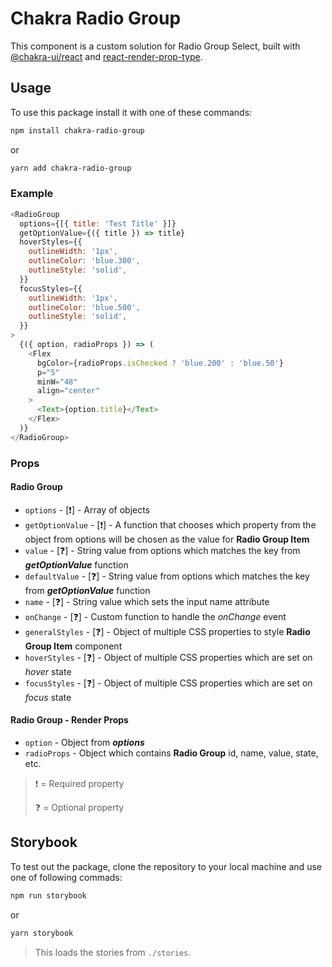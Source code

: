 # Chakra Radio Group

This component is a custom solution for Radio Group Select, built with [@chakra-ui/react](https://www.npmjs.com/package/@chakra-ui/react) and [react-render-prop-type](https://www.npmjs.com/package/react-render-prop-type).

## Usage

To use this package install it with one of these commands:

```bash
npm install chakra-radio-group
```

or

```bash
yarn add chakra-radio-group
```

### Example

```js
<RadioGroup
  options={[{ title: 'Test Title' }]}
  getOptionValue={({ title }) => title}
  hoverStyles={{
    outlineWidth: '1px',
    outlineColor: 'blue.300',
    outlineStyle: 'solid',
  }}
  focusStyles={{
    outlineWidth: '1px',
    outlineColor: 'blue.500',
    outlineStyle: 'solid',
  }}
>
  {({ option, radioProps }) => (
    <Flex
      bgColor={radioProps.isChecked ? 'blue.200' : 'blue.50'}
      p="5"
      minW="48"
      align="center"
    >
      <Text>{option.title}</Text>
    </Flex>
  )}
</RadioGroup>
```

### Props

#### Radio Group

- `options` - [❗️] - Array of objects
- `getOptionValue` - [❗️] - A function that chooses which property from the object from options will be chosen as the value for **Radio Group Item**
- `value` - [❓] - String value from options which matches the key from **_getOptionValue_** function
- `defaultValue` - [❓] - String value from options which matches the key from **_getOptionValue_** function
- `name` - [❓] - String value which sets the input name attribute
- `onChange` - [❓] - Custom function to handle the _onChange_ event
- `generalStyles` - [❓] - Object of multiple CSS properties to style **Radio Group Item** component
- `hoverStyles` - [❓] - Object of multiple CSS properties which are set on _hover_ state
- `focusStyles` - [❓] - Object of multiple CSS properties which are set on _focus_ state

#### Radio Group - Render Props

- `option` - Object from **_options_**
- `radioProps` - Object which contains **Radio Group** id, name, value, state, etc.

> ❗️ = Required property
>
> ❓ = Optional property

## Storybook

To test out the package, clone the repository to your local machine and use one of following commads:

```bash
npm run storybook
```

or

```bash
yarn storybook
```

> This loads the stories from `./stories`.
